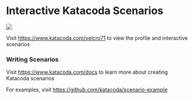 # Interactive Katacoda Scenarios

[![](http://shields.katacoda.com/katacoda/velcro71/count.svg)](https://www.katacoda.com/velcro71 "Get your profile on Katacoda.com")

Visit https://www.katacoda.com/velcro71 to view the profile and interactive scenarios

### Writing Scenarios
Visit https://www.katacoda.com/docs to learn more about creating Katacoda scenarios

For examples, visit https://github.com/katacoda/scenario-example
